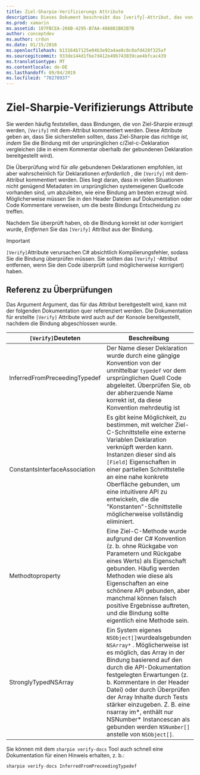 ```yaml
---
title: Ziel-Sharpie-Verifizierungs Attribute
description: Dieses Dokument beschreibt das [verify]-Attribut, das von Target Sharpie generiert wurde. Mit dem [verify]-Attribut werden Entwickler hervorgehoben, wo die Ausgabe des Ziel sharlers manuell überprüft werden sollte.
ms.prod: xamarin
ms.assetid: 107FBCEA-266B-4295-B7AA-40A881B82B7B
author: conceptdev
ms.author: crdun
ms.date: 01/15/2016
ms.openlocfilehash: b13164b7125e04b3e92a4ae0c0c0afd428f325af
ms.sourcegitcommit: 933de144d1fbe7d412e49b743839cae4bfcac439
ms.translationtype: MT
ms.contentlocale: de-DE
ms.lasthandoff: 09/04/2019
ms.locfileid: "70278937"
---
```

# <a name="objective-sharpie-verify-attributes"></a>Ziel-Sharpie-Verifizierungs Attribute

Sie werden häufig feststellen, dass Bindungen, die von Ziel-Sharpie erzeugt werden, `[Verify]` mit dem-Attribut kommentiert werden. Diese Attribute geben an, dass Sie sicherstellen sollten, dass Ziel-Sharpie das richtige _ist, indem_ Sie die Bindung mit der ursprünglichen c/Ziel-c-Deklaration vergleichen (die in einem Kommentar oberhalb der gebundenen Deklaration bereitgestellt wird).

Die Überprüfung wird für _alle_ gebundenen Deklarationen empfohlen, ist aber wahrscheinlich für Deklarationen _erforderlich_ , die `[Verify]` mit dem-Attribut kommentiert werden. Dies liegt daran, dass in vielen Situationen nicht genügend Metadaten im ursprünglichen systemeigenen Quellcode vorhanden sind, um abzuleiten, wie eine Bindung am besten erzeugt wird. Möglicherweise müssen Sie in den Header Dateien auf Dokumentation oder Code Kommentare verweisen, um die beste Bindungs Entscheidung zu treffen.

Nachdem Sie überprüft haben, ob die Bindung korrekt ist oder korrigiert wurde, _Entfernen_ Sie das `[Verify]` Attribut aus der Bindung.

> [!IMPORTANT]
> `[Verify]`Attribute verursachen C# absichtlich Kompilierungsfehler, sodass Sie die Bindung überprüfen müssen. Sie sollten das `[Verify]` -Attribut entfernen, wenn Sie den Code überprüft (und möglicherweise korrigiert) haben.

## <a name="verify-hints-reference"></a>Referenz zu Überprüfungen

Das Argument Argument, das für das Attribut bereitgestellt wird, kann mit der folgenden Dokumentation quer referenziert werden. Die Dokumentation für erstellte `[Verify]` Attribute wird auch auf der Konsole bereitgestellt, nachdem die Bindung abgeschlossen wurde.

|`[Verify]`Deuteten|Beschreibung|
|---|---|
|InferredFromPreceedingTypedef|Der Name dieser Deklaration wurde durch eine gängige Konvention von der unmittelbar `typedef` vor dem ursprünglichen Quell Code abgeleitet. Überprüfen Sie, ob der abherzuende Name korrekt ist, da diese Konvention mehrdeutig ist|
|ConstantsInterfaceAssociation|Es gibt keine Möglichkeit, zu bestimmen, mit welcher Ziel-C-Schnittstelle eine externe Variablen Deklaration verknüpft werden kann. Instanzen dieser sind als `[Field]` Eigenschaften in einer partiellen Schnittstelle an eine nahe konkrete Oberfläche gebunden, um eine intuitivere API zu entwickeln, die die "Konstanten"-Schnittstelle möglicherweise vollständig eliminiert.|
|Methodtoproperty|Eine Ziel-C-Methode wurde aufgrund der C# Konvention (z. b. ohne Rückgabe von Parametern und Rückgabe eines Werts) als Eigenschaft gebunden. Häufig werden Methoden wie diese als Eigenschaften an eine schönere API gebunden, aber manchmal können falsch positive Ergebnisse auftreten, und die Bindung sollte eigentlich eine Methode sein.|
|StronglyTypedNSArray|Ein System eigenes `NSObject[]`wurdealsgebunden `NSArray*` . Möglicherweise ist es möglich, das Array in der Bindung basierend auf den durch die API-Dokumentation festgelegten Erwartungen (z. b. Kommentare in der Header Datei) oder durch Überprüfen der Array Inhalte durch Tests stärker einzugeben. Z. B. eine nsarray im*, enthält nur NSNumber* Instancescan als gebunden werden `NSNumber[]` anstelle von `NSObject[]`.|

Sie können mit dem `sharpie verify-docs` Tool auch schnell eine Dokumentation für einen Hinweis erhalten, z. b.:

```csharp
sharpie verify-docs InferredFromPreceedingTypedef
```

